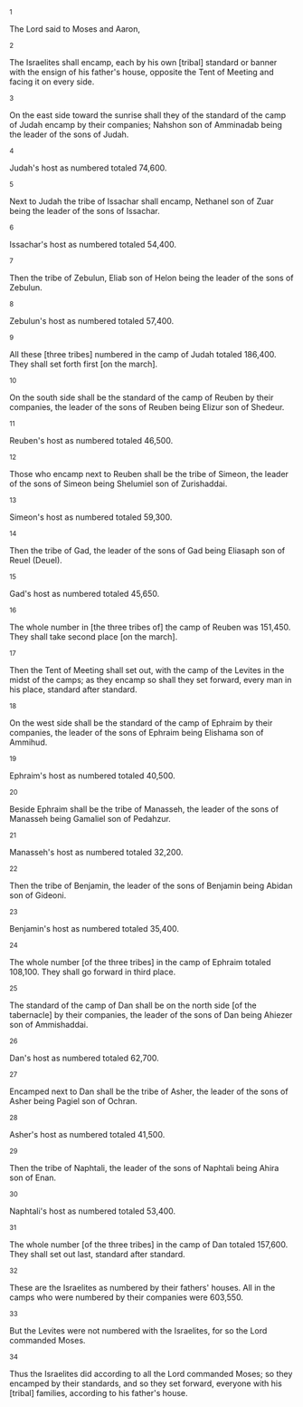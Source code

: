 <sup>1</sup> 

The Lord said to Moses and Aaron, 

<sup>2</sup> 

The Israelites shall encamp, each by his own [tribal] standard or banner with the ensign of his father's house, opposite the Tent of Meeting and facing it on every side. 

<sup>3</sup> 

On the east side toward the sunrise shall they of the standard of the camp of Judah encamp by their companies; Nahshon son of Amminadab being the leader of the sons of Judah. 

<sup>4</sup> 

Judah's host as numbered totaled 74,600. 

<sup>5</sup> 

Next to Judah the tribe of Issachar shall encamp, Nethanel son of Zuar being the leader of the sons of Issachar. 

<sup>6</sup> 

Issachar's host as numbered totaled 54,400. 

<sup>7</sup> 

Then the tribe of Zebulun, Eliab son of Helon being the leader of the sons of Zebulun. 

<sup>8</sup> 

Zebulun's host as numbered totaled 57,400. 

<sup>9</sup> 

All these [three tribes] numbered in the camp of Judah totaled 186,400. They shall set forth first [on the march]. 

<sup>10</sup> 

On the south side shall be the standard of the camp of Reuben by their companies, the leader of the sons of Reuben being Elizur son of Shedeur. 

<sup>11</sup> 

Reuben's host as numbered totaled 46,500. 

<sup>12</sup> 

Those who encamp next to Reuben shall be the tribe of Simeon, the leader of the sons of Simeon being Shelumiel son of Zurishaddai. 

<sup>13</sup> 

Simeon's host as numbered totaled 59,300. 

<sup>14</sup> 

Then the tribe of Gad, the leader of the sons of Gad being Eliasaph son of Reuel (Deuel). 

<sup>15</sup> 

Gad's host as numbered totaled 45,650. 

<sup>16</sup> 

The whole number in [the three tribes of] the camp of Reuben was 151,450. They shall take second place [on the march]. 

<sup>17</sup> 

Then the Tent of Meeting shall set out, with the camp of the Levites in the midst of the camps; as they encamp so shall they set forward, every man in his place, standard after standard. 

<sup>18</sup> 

On the west side shall be the standard of the camp of Ephraim by their companies, the leader of the sons of Ephraim being Elishama son of Ammihud. 

<sup>19</sup> 

Ephraim's host as numbered totaled 40,500. 

<sup>20</sup> 

Beside Ephraim shall be the tribe of Manasseh, the leader of the sons of Manasseh being Gamaliel son of Pedahzur. 

<sup>21</sup> 

Manasseh's host as numbered totaled 32,200. 

<sup>22</sup> 

Then the tribe of Benjamin, the leader of the sons of Benjamin being Abidan son of Gideoni. 

<sup>23</sup> 

Benjamin's host as numbered totaled 35,400. 

<sup>24</sup> 

The whole number [of the three tribes] in the camp of Ephraim totaled 108,100. They shall go forward in third place. 

<sup>25</sup> 

The standard of the camp of Dan shall be on the north side [of the tabernacle] by their companies, the leader of the sons of Dan being Ahiezer son of Ammishaddai. 

<sup>26</sup> 

Dan's host as numbered totaled 62,700. 

<sup>27</sup> 

Encamped next to Dan shall be the tribe of Asher, the leader of the sons of Asher being Pagiel son of Ochran. 

<sup>28</sup> 

Asher's host as numbered totaled 41,500. 

<sup>29</sup> 

Then the tribe of Naphtali, the leader of the sons of Naphtali being Ahira son of Enan. 

<sup>30</sup> 

Naphtali's host as numbered totaled 53,400. 

<sup>31</sup> 

The whole number [of the three tribes] in the camp of Dan totaled 157,600. They shall set out last, standard after standard. 

<sup>32</sup> 

These are the Israelites as numbered by their fathers' houses. All in the camps who were numbered by their companies were 603,550. 

<sup>33</sup> 

But the Levites were not numbered with the Israelites, for so the Lord commanded Moses. 

<sup>34</sup> 

Thus the Israelites did according to all the Lord commanded Moses; so they encamped by their standards, and so they set forward, everyone with his [tribal] families, according to his father's house.
